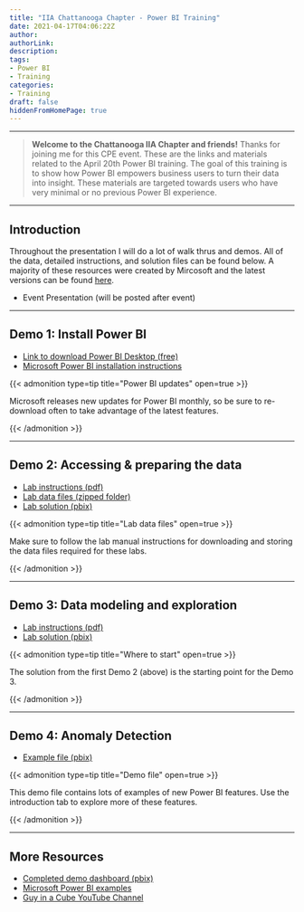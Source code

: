 ```yaml
---
title: "IIA Chattanooga Chapter - Power BI Training"
date: 2021-04-17T04:06:22Z
author:
authorLink:
description:
tags:
- Power BI
- Training
categories:
- Training
draft: false
hiddenFromHomePage: true
---
```


***
> **Welcome to the Chattanooga IIA Chapter and friends!** Thanks for joining me for this CPE event. These are the links and materials related to the April 20th Power BI training. The goal of this training is to show how Power BI empowers business users to turn their data into insight. These materials are targeted towards users who have very minimal or no previous Power BI experience.

***
## Introduction

Throughout the presentation I will do a lot of walk thrus and demos. All of the data, detailed instructions, and solution files can be found below. A majority of these resources were created by Mircosoft and the latest versions can be found [here](https://powerbi.microsoft.com/en-us/diad/).

- Event Presentation (will be posted after event)

***
## Demo 1: Install Power BI

- [Link to download Power BI Desktop (free)](https://www.microsoft.com/en-us/download/details.aspx?id=58494)
- [Microsoft Power BI installation instructions](https://docs.microsoft.com/en-us/power-bi/fundamentals/desktop-get-the-desktop#download-power-bi-desktop-directly)

{{< admonition type=tip title="Power BI updates" open=true >}}

Microsoft releases new updates for Power BI monthly, so be sure to re-download often to take advantage of the latest features.

{{< /admonition >}}

***
## Demo 2: Accessing & preparing the data

- [Lab instructions (pdf)](https://s3.amazonaws.com/mcconnell.publicfiles/iia-chattanooga-power-bi-training-april-2021/Lab+1+-+Accessing+and+Preparing+Data.pdf)
- [Lab data files (zipped folder)](https://s3.amazonaws.com/mcconnell.publicfiles/iia-chattanooga-power-bi-training-april-2021/Data.zip)
- [Lab solution (pbix)](https://s3.amazonaws.com/mcconnell.publicfiles/iia-chattanooga-power-bi-training-april-2021/Lab+1+Solution.pbix)

{{< admonition type=tip title="Lab data files" open=true >}}

Make sure to follow the lab manual instructions for downloading and storing the data files required for these labs.

{{< /admonition >}}

***
## Demo 3: Data modeling and exploration

- [Lab instructions (pdf)](https://s3.amazonaws.com/mcconnell.publicfiles/iia-chattanooga-power-bi-training-april-2021/Lab+2+-+Data+Modeling+and+Exploration.pdf)
- [Lab solution (pbix)](https://s3.amazonaws.com/mcconnell.publicfiles/iia-chattanooga-power-bi-training-april-2021/Lab+2+Solution.pbix)

{{< admonition type=tip title="Where to start" open=true >}}

The solution from the first Demo 2 (above) is the starting point for the Demo 3.

{{< /admonition >}}

***
## Demo 4: Anomaly Detection

- [Example file (pbix)](https://s3.amazonaws.com/mcconnell.publicfiles/iia-chattanooga-power-bi-training-april-2021/Online+Sales+Demos.pbix)

{{< admonition type=tip title="Demo file" open=true >}}

This demo file contains lots of examples of new Power BI features. Use the introduction tab to explore more of these features.

{{< /admonition >}}

***
## More Resources

- [Completed demo dashboard (pbix)](https://s3.amazonaws.com/mcconnell.publicfiles/iia-chattanooga-power-bi-training-april-2021/DIAD+Final+Report.pbix)
- [Microsoft Power BI examples](https://docs.microsoft.com/en-us/power-bi/create-reports/sample-datasets)
- [Guy in a Cube YouTube Channel](https://www.youtube.com/channel/UCFp1vaKzpfvoGai0vE5VJ0w)
